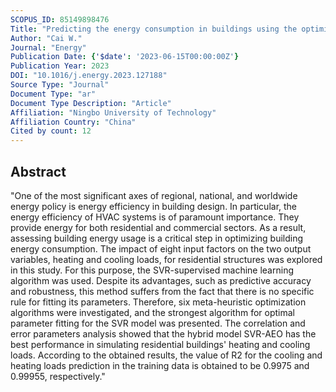 ```yaml
---
SCOPUS_ID: 85149898476
Title: "Predicting the energy consumption in buildings using the optimized support vector regression model"
Author: "Cai W."
Journal: "Energy"
Publication Date: {'$date': '2023-06-15T00:00:00Z'}
Publication Year: 2023
DOI: "10.1016/j.energy.2023.127188"
Source Type: "Journal"
Document Type: "ar"
Document Type Description: "Article"
Affiliation: "Ningbo University of Technology"
Affiliation Country: "China"
Cited by count: 12
---
```


## Abstract
"One of the most significant axes of regional, national, and worldwide energy policy is energy efficiency in building design. In particular, the energy efficiency of HVAC systems is of paramount importance. They provide energy for both residential and commercial sectors. As a result, assessing building energy usage is a critical step in optimizing building energy consumption. The impact of eight input factors on the two output variables, heating and cooling loads, for residential structures was explored in this study. For this purpose, the SVR-supervised machine learning algorithm was used. Despite its advantages, such as predictive accuracy and robustness, this method suffers from the fact that there is no specific rule for fitting its parameters. Therefore, six meta-heuristic optimization algorithms were investigated, and the strongest algorithm for optimal parameter fitting for the SVR model was presented. The correlation and error parameters analysis showed that the hybrid model SVR-AEO has the best performance in simulating residential buildings' heating and cooling loads. According to the obtained results, the value of R2 for the cooling and heating loads prediction in the training data is obtained to be 0.9975 and 0.99955, respectively."
